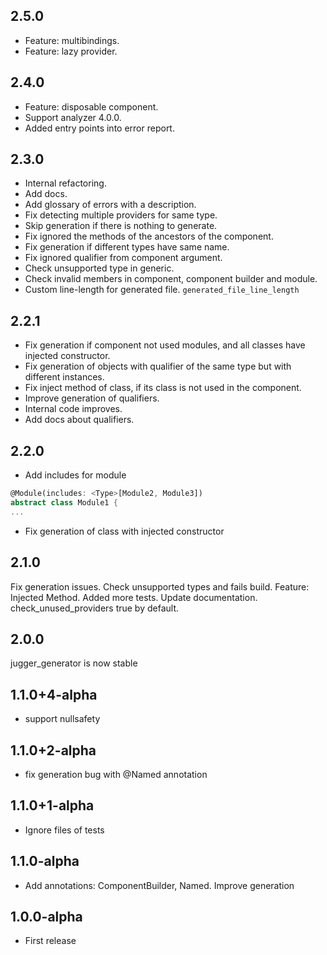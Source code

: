 ## 2.5.0

* Feature: multibindings.
* Feature: lazy provider.

## 2.4.0

* Feature: disposable component. 
* Support analyzer 4.0.0.
* Added entry points into error report.

## 2.3.0

* Internal refactoring.
* Add docs.
* Add glossary of errors with a description.
* Fix detecting multiple providers for same type.
* Skip generation if there is nothing to generate.
* Fix ignored the methods of the ancestors of the component.
* Fix generation if different types have same name.
* Fix ignored qualifier from component argument.
* Check unsupported type in generic.
* Check invalid members in component, component builder and module.
* Custom line-length for generated file. `generated_file_line_length`

## 2.2.1

* Fix generation if component not used modules, and all classes have injected constructor.
* Fix generation of objects with qualifier of the same type but with different instances.
* Fix inject method of class, if its class is not used in the component.
* Improve generation of qualifiers.
* Internal code improves.
* Add docs about qualifiers.

## 2.2.0

* Add includes for module
```dart
@Module(includes: <Type>[Module2, Module3])
abstract class Module1 {
...
```
* Fix generation of class with injected constructor

## 2.1.0

Fix generation issues.
Check unsupported types and fails build.
Feature: Injected Method.
Added more tests.
Update documentation.
check_unused_providers true by default.

## 2.0.0

jugger_generator is now stable

## 1.1.0+4-alpha

* support nullsafety

## 1.1.0+2-alpha

* fix generation bug with @Named annotation

## 1.1.0+1-alpha

* Ignore files of tests

## 1.1.0-alpha

* Add annotations: ComponentBuilder, Named. Improve generation

## 1.0.0-alpha

* First release
